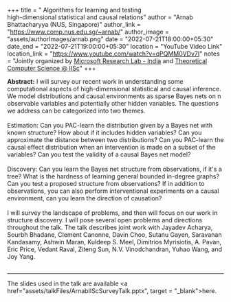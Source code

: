 +++
title = " Algorithms for learning and testing <br>high-dimensional statistical and causal relations"
author = "Arnab Bhattacharyya (NUS, Singapore)"
author_link = "https://www.comp.nus.edu.sg/~arnab/"
author_image = "assets/authorImages/arnab.png"
date = "2022-07-21T18:00:00+05:30"
date_end = "2022-07-21T19:00:00+05:30"
location = "YouTube Video Link"
location_link = "https://www.youtube.com/watch?v=qPQMM0VDv7I"
notes = "Jointly organized by <a href = "https://www.microsoft.com/en-us/research/lab/microsoft-research-india/" target= "_blank">Microsoft Research Lab - India</a> and <a href='https://www.csa.iisc.ac.in/theoretical-computer-science/' target= "_blank">Theoretical Computer Science @ IISc</a>"
+++

<b>Abstract:</b> I will survey our recent work in understanding some computational aspects of high-dimensional
statistical and causal inference. We model distributions and causal environments as sparse Bayes nets on n observable
variables and potentially other hidden variables. The questions we address can be categorized into two themes.
<br><br>
Estimation: Can you PAC-learn the distribution given by a Bayes net with known structure? How about if it includes
hidden variables? Can you approximate the distance between two distributions? Can you PAC-learn the causal effect
distribution when an intervention is made on a subset of the variables? Can you test the validity of a causal
Bayes net model?
<br><br>
Discovery: Can you learn the Bayes net structure from observations, if it's a tree? What is the hardness of learning
general bounded in-degree graphs? Can you test a proposed structure from observations? If in addition to observations,
you can also perform interventional experiments on a causal environment, can you learn the direction of causation?
<br><br>
I will survey the landscape of problems, and then will focus on our work in structure discovery. I will pose several
open problems and directions throughout the talk. The talk describes joint work with Jayadev Acharya, Sourbh Bhadane,
Clement Canonne, Davin Choo, Sutanu Gayen, Saravanan Kandasamy, Ashwin Maran, Kuldeep S. Meel, Dimitrios Myrisiotis,
A. Pavan, Eric Price, Vedant Raval, Ziteng Sun, N.V. Vinodchandran, Yuhao Wang, and Joy Yang.
<br><br><hr>
The slides used in the talk are available <a href="assets/talkFiles/ArnabIIScSurveyTalk.pptx", target = "_blank">here</a>.
